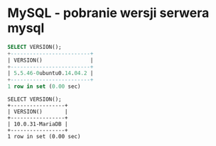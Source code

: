 MySQL - pobranie wersji serwera mysql
=====================================

``` sql
SELECT VERSION();
+-------------------------+
| VERSION()               |
+-------------------------+
| 5.5.46-0ubuntu0.14.04.2 |
+-------------------------+
1 row in set (0.00 sec)
```

```
SELECT VERSION();
+-----------------+
| VERSION()       |
+-----------------+
| 10.0.31-MariaDB |
+-----------------+
1 row in set (0.00 sec)
```
